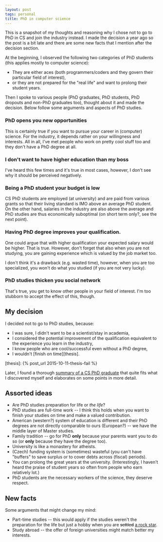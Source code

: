 ```yaml
---
layout: post
tags: personal
title: PhD in computer science
---
```


This is a snapshot of my thoughts and reasoning why I chose not to go to PhD in
CS and join the industry instead.
I made the decision a year ago so the post is a bit late and there are some new
facts that I mention after the decision section.

At the beginning, I observed the following two categories of PhD students (this
applies mostly to computer science):

  * They are either aces (both programmers/coders and they govern their
    particular field of interest),
  * or they are not prepared for the "real life" and want to prolong their
    student years.

Then I spoke to various people (PhD graduates, PhD students, PhD dropouts and
non-PhD graduates too), thought about it and made the decision.
Below follow some arguments and aspects of PhD studies.

### PhD opens you new opportunities

This is certainly true if you want to pursue your career in (computer) science.
For the industry, it depends rather on your willingness and interests.
All in all, I've met people who work on pretty cool stuff too and they don't
have a PhD degree at all.

### I don't want to have higher education than my boss

I've heard this few times and it's true in most cases, however, I don't see
why it should be perceived negatively.

### Being a PhD student your budget is low

CS PhD students are employed (at university) and are paid from various grants
so that their living standard is IMO above an average PhD student.
On the other hand, salaries in the industry are also above the average and PhD
studies are thus economically suboptimal (on short term only?, see the next
point).

### Having PhD degree improves your qualification.

One could argue that with higher qualification your expected salary would be
higher.
That is true. However, don't forget that also when you are not studying, you are
gaining experience which is valued by the job market too.

I don't think it's a drawback (e.g. wasted time), however, when you are too
specialized, you won't do what you studied (if you are not very lucky).

### PhD studies thicken you social network

That's true, you get to know other people in your field of interest.
I'm too stubborn to accept the effect of this, though.

## My decision

I decided not to go to PhD studies, because:

  * I was sure, I didn't want to be a scientist/stay in academia,
  * I considered the potential improvement of the qualification equivalent to
    the experience you learn in the industry,
  * I know people who are cool/successful even without a PhD degree,
  * I wouldn't [finish on time][thesis].

[thesis]: {% post_url 2015-10-11-thesis-fail %}

Later, I found a thorough [summary of a CS PhD graduate][blog] that quite fits
what I discovered myself and elaborates on some points in more detail.

[blog]: http://blog.vivekhaldar.com/post/29296581613/what-is-life-like-for-phds-in-computer-science-who

## Assorted ideas

  * Are PhD studies preparation for life or *the life*?
  * PhD studies are full-time work -- I think this holds when you want to
    finish your studies on time and make a valued contribution.
  * American (western?) system of education is different and their PhD degrees
    are not directly comparable to ours (European?) -- we have the middle layer
    of Master studies.
  * Family tradition -- go for PhD **only** because your parents want you to do
    so (or **only** because they have the degree too).
  * University is like a monastery for atheists.
  * (Czech) funding system is (sometimes) wasteful (you can't have "buffers" to
    save surplus or to cover debts across (fiscal) periods).
  * You can prolong the great years at the university. (Interestingly, I
    haven't heard the praise of student years so often from people who earn
    relatively lot.)
  * PhD students are the necessary workers of the science, they deserve
    respect.

## New facts

Some arguments that might change my mind:

  * Part-time studies -- this would apply if the studies weren't the
    preparation for the life but just a hobby when you are <del>settled</del>
    [a rock star][1].
  * Study abroad -- the offer of foreign universities might match better my
    interests.

[1]: https://en.wikipedia.org/wiki/Brian_May#Astrophysics

